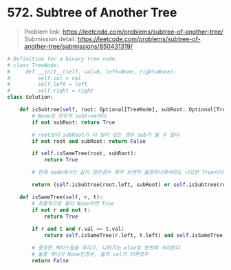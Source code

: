 # 572. Subtree of Another Tree

> Problem link: https://leetcode.com/problems/subtree-of-another-tree/  
> Submission detail: https://leetcode.com/problems/subtree-of-another-tree/submissions/850431319/  

```py
# Definition for a binary tree node.
# class TreeNode:
#     def __init__(self, val=0, left=None, right=None):
#         self.val = val
#         self.left = left
#         self.right = right
class Solution:

    def isSubtree(self, root: Optional[TreeNode], subRoot: Optional[TreeNode]) -> bool:
        # None은 모두의 subtree이다
        if not subRoot: return True

        # root보다 subRoot가 더 많이 있는 경우 sub가 될 수 없다
        if not root and subRoot: return False

        if self.isSameTree(root, subRoot):
            return True

        # 현재 node에서는 같지 않은경우 좌우 브랜치 둘중하나에서라도 나오면 True이다

        return (self.isSubtree(root.left, subRoot) or self.isSubtree(root.right, subRoot))     

    def isSameTree(self, r, t):
        # 최종적으로 둘다 None이면 True
        if not r and not t:
            return True
        
        if r and t and r.val == t.val:
            return self.isSameTree(r.left, t.left) and self.isSameTree(r.right, t.right)

        # 중요한 케이스들을 추리고, 나머지는 else로 한번에 처리한다
        # 둘중 하나가 None인경우, 둘의 val가 다른경우
        return False

```

